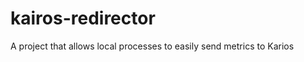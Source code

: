 kairos-redirector
=================

A project that allows local processes to easily send metrics to Karios
